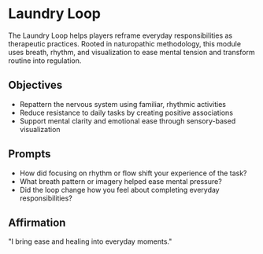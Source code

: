 # Laundry Loop

The Laundry Loop helps players reframe everyday responsibilities as therapeutic practices. Rooted in naturopathic methodology, this module uses breath, rhythm, and visualization to ease mental tension and transform routine into regulation.

## Objectives
- Repattern the nervous system using familiar, rhythmic activities
- Reduce resistance to daily tasks by creating positive associations
- Support mental clarity and emotional ease through sensory-based visualization

## Prompts
- How did focusing on rhythm or flow shift your experience of the task?
- What breath pattern or imagery helped ease mental pressure?
- Did the loop change how you feel about completing everyday responsibilities?

## Affirmation
"I bring ease and healing into everyday moments."


